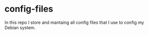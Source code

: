 # config-files
In this repo I store and mantaing all config files that I use to config my Debian system.
